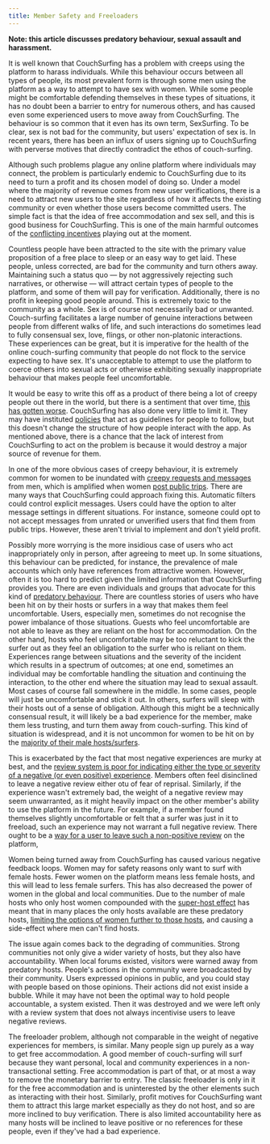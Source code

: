 ```yaml
---
title: Member Safety and Freeloaders
---
```


**Note: this article discusses predatory behaviour, sexual assault and harassment.**

It is well known that CouchSurfing has a problem with creeps using the platform to harass individuals. While this behaviour occurs between all types of people, its most prevalent form is through some men using the platform as a way to attempt to have sex with women. While some people might be comfortable defending themselves in these types of situations, it has no doubt been a barrier to entry for numerous others, and has caused even some experienced users to move away from CouchSurfing. The behaviour is so common that it even has its own term, SexSurfing. To be clear, sex is not bad for the community, but users' expectation of sex is. In recent years, there has been an influx of users signing up to CouchSurfing with perverse motives that directly contradict the ethos of couch-surfing.

Although such problems plague any online platform where individuals may connect, the problem is particularly endemic to CouchSurfing due to its need to turn a profit and its chosen model of doing so. Under a model where the majority of revenue comes from new user verifications, there is a need to attract new users to the site regardless of how it affects the existing community or even whether those users become committed users. The simple fact is that the idea of free accommodation and sex sell, and this is good business for CouchSurfing. This is one of the main harmful outcomes of the [conflicting incentives](/issues/profit-and-incentives) playing out at the moment.

Countless people have been attracted to the site with the primary value proposition of a free place to sleep or an easy way to get laid. These people, unless corrected, are bad for the community and turn others away. Maintaining such a status quo — by not aggressively rejecting such narratives, or otherwise — will attract certain types of people to the platform, and some of them will pay for verification. Additionally, there is no profit in keeping good people around. This is extremely toxic to the community as a whole. Sex is of course not necessarily bad or unwanted. Couch-surfing facilitates a large number of genuine interactions between people from different walks of life, and such interactions do sometimes lead to fully consensual sex, love, flings, or other non-platonic interactions. These experiences can be great, but it is imperative for the health of the online couch-surfing community that people do not flock to the service expecting to have sex. It's unacceptable to attempt to use the platform to coerce others into sexual acts or otherwise exhibiting sexually inappropriate behaviour that makes people feel uncomfortable.

It would be easy to write this off as a product of there being a lot of creepy people out there in the world, but there is a sentiment that over time, [this has gotten worse](https://www.reddit.com/r/couchsurfing/comments/7nzrxv/confused_about_people_who_had_bad_experiences/). CouchSurfing has also done very little to limit it. They may have instituted [policies](https://www.couchsurfing.com/about/policies/) that act as guidelines for people to follow, but this doesn't change the structure of how people interact with the app. As mentioned above, there is a chance that the lack of interest from CouchSurfing to act on the problem is because it would destroy a major source of revenue for them.

In one of the more obvious cases of creepy behaviour, it is extremely common for women to be inundated with [creepy requests and messages](https://www.reddit.com/r/couchsurfing/comments/2inf3j/okay_im_really_sick_of_people_using_cs_as_a/) from men, which is amplified when women [post public trips](https://www.reddit.com/r/couchsurfing/comments/5zmxgs/is_anyone_else_getting_creepy_messages_on/). There are many ways that CouchSurfing could approach fixing this. Automatic filters could control explicit messages. Users could have the option to alter message settings in different situations. For instance, someone could opt to not accept messages from unrated or unverified users that find them from public trips. However, these aren't trivial to implement and don't yield profit.

Possibly more worrying is the more insidious case of users who act inappropriately only in person, after agreeing to meet up. In some situations, this behaviour can be predicted, for instance, the prevalence of male accounts which only have references from attractive women. However, often it is too hard to predict given the limited information that CouchSurfing provides you. There are even individuals and groups that advocate for this kind of [predatory behaviour](https://mavericktraveler.com/how-to-bang-couchsurfing-girls-the-complete-guide/). There are countless stories of users who have been hit on by their hosts or surfers in a way that makes them feel uncomfortable. Users, especially men, sometimes do not recognise the power imbalance of those situations. Guests who feel uncomfortable are not able to leave as they are reliant on the host for accommodation. On the other hand, hosts who feel uncomfortable may be too reluctant to kick the surfer out as they feel an obligation to the surfer who is reliant on them. Experiences range between situations and the severity of the incident which results in a spectrum of outcomes; at one end, sometimes an individual may be comfortable handling the situation and continuing the interaction, to the other end where the situation may lead to sexual assault. Most cases of course fall somewhere in the middle. In some cases, people will just be uncomfortable and stick it out. In others, surfers will sleep with their hosts out of a sense of obligation. Although this might be a technically consensual result, it will likely be a bad experience for the member, make them less trusting, and turn them away from couch-surfing. This kind of situation is widespread, and it is not uncommon for women to be hit on by the [majority of their male hosts/surfers](https://www.reddit.com/r/solotravel/comments/6xrymf/where_did_all_the_normal_couchsurfers_go/dmi24r1/).

This is exacerbated by the fact that most negative experiences are murky at best, and the [review system is poor for indicating either the type or severity of a negative (or even positive) experience](/issues/reviews). Members often feel disinclined to leave a negative review either otu of fear of reprisal. Similarly, if the experience wasn't extremely bad, the weight of a negative review may seem unwarranted, as it might heavily impact on the other member's ability to use the platform in the future. For example, if a member found themselves slightly uncomfortable or felt that a surfer was just in it to freeload, such an experience may not warrant a full negative review. There ought to be a [way for a user to leave such a non-positive review](/solutions/reviews) on the platform, 

Women being turned away from CouchSurfing has caused various negative feedback loops. Women may for safety reasons only want to surf with female hosts. Fewer women on the platform means less female hosts, and this will lead to less female surfers. This has also decreased the power of women in the global and local communities. Due to the number of male hosts who only host women compounded with the [super-host effect](/issues/host-matching) has meant that in many places the only hosts available are these predatory hosts, [limiting the options of women further to those hosts](https://www.reddit.com/r/couchsurfing/comments/5f6ofd/rant_couchsurfing_is_not_tinder/), and causing a side-effect where men can't find hosts.

The issue again comes back to the degrading of communities. Strong communities not only give a wider variety of hosts, but they also have accountability. When local forums existed, visitors were warned away from predatory hosts. People's actions in the community were broadcasted by their community. Users expressed opinions in public, and you could stay with people based on those opinions. Their actions did not exist inside a bubble. While it may have not been the optimal way to hold people accountable, a system existed. Then it was destroyed and we were left only with a review system that does not always incentivise users to leave negative reviews.

The freeloader problem, although not comparable in the weight of negative experiences for members, is similar. Many people sign up purely as a way to get free accommodation. A good member of couch-surfing will surf because they want personal, local and community experiences in a non-transactional setting. Free accommodation is part of that, or at most a way to remove the monetary barrier to entry. The classic freeloader is only in it for the free accommodation and is uninterested by the other elements such as interacting with their host. Similarly, profit motives for CouchSurfing want them to attract this large market especially as they do not host, and so are more inclined to buy verification. There is also limited accountability here as many hosts will be inclined to leave positive or no references for these people, even if they've had a bad experience.
